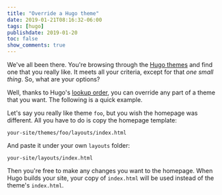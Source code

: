```yaml
---
title: "Override a Hugo theme"
date: 2019-01-21T08:16:32-06:00
tags: [hugo]
publishdate: 2019-01-20
toc: false
show_comments: true
---
```


We've all been there. You're browsing through the [Hugo themes](https://themes.gohugo.io/) and find one that you really like. It meets all your criteria, except for that _one small thing_. So, what are your options?

Well, thanks to Hugo's [lookup order](https://gohugo.io/templates/lookup-order/), you can override any part of a theme that you want. The following is a quick example. 

Let's say you really like theme `foo`, but you wish the homepage was different. All you have to do is copy the homepage template:

```
your-site/themes/foo/layouts/index.html
```

And paste it under your own `layouts` folder:

```
your-site/layouts/index.html
```

Then you're free to make any changes you want to the homepage. When Hugo builds your site, your copy of `index.html` will be used instead of the theme's `index.html`. 
